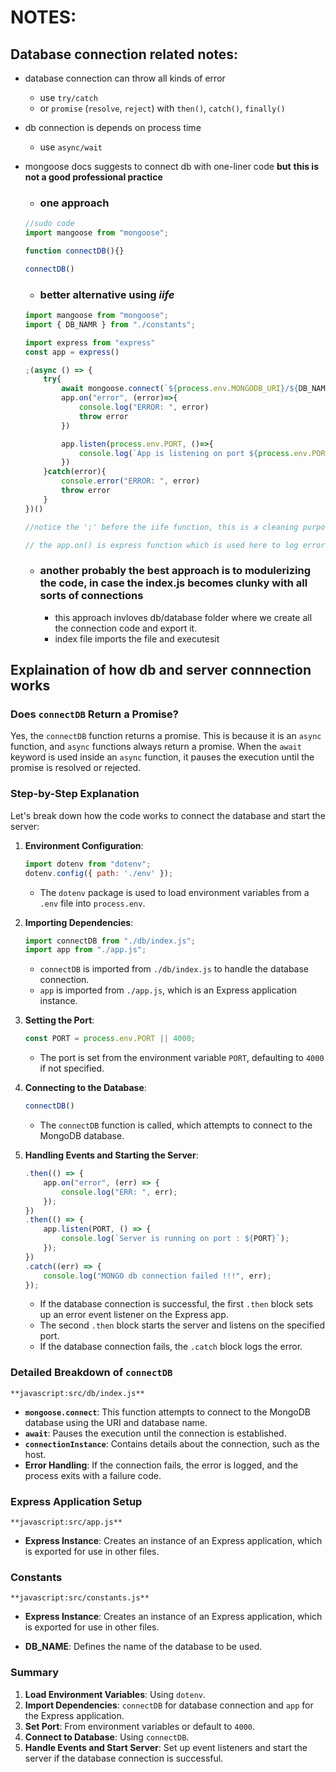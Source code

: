# NOTES:

## Database connection related notes:
- database connection can throw all kinds of error 
    - use `try/catch `
    - or `promise` (`resolve`, `reject`) with `then()`, `catch()`, `finally()`
- db connection is depends on process time
    - use `async/wait`
- mongoose docs suggests to connect db with one-liner code **but** **this is not a good professional practice**
    - ### one approach
    ```javascript
    //sudo code
    import mangoose from "mongoose";

    function connectDB(){}

    connectDB()
    ```
    - ### better alternative using *iife*
    ```javascript
    import mangoose from "mongoose";
    import { DB_NAMR } from "./constants";

    import express from "express"
    const app = express()

    ;(async () => {
        try{
            await mongoose.connect(`${process.env.MONGODB_URI}/${DB_NAME}`)
            app.on("error", (error)=>{
                console.log("ERROR: ", error)
                throw error
            })

            app.listen(process.env.PORT, ()=>{
                console.log(`App is listening on port ${process.env.PORT}`)
            })
        }catch(error){
            console.error("ERROR: ", error)
            throw error
        }
    })()

    //notice the ';' before the iife function, this is a cleaning purpose safety measure if ';' previous code doesn't end with ';'

    // the app.on() is express function which is used here to log error from express server during dab connection
    ```

    - ### another probably the best approach is to modulerizing the code, in case the index.js becomes clunky with all sorts of connections
        - this approach invloves db/database folder where we create all the connection code and export it.
        - index file imports the file and executesit





## Explaination of how db and server connnection works

### Does `connectDB` Return a Promise?

Yes, the `connectDB` function returns a promise. This is because it is an `async` function, and `async` functions always return a promise. When the `await` keyword is used inside an `async` function, it pauses the execution until the promise is resolved or rejected.

### Step-by-Step Explanation

Let's break down how the code works to connect the database and start the server:

1. **Environment Configuration**:
   ```javascript
   import dotenv from "dotenv";
   dotenv.config({ path: './env' });
   ```
   - The `dotenv` package is used to load environment variables from a `.env` file into `process.env`.

2. **Importing Dependencies**:
   ```javascript
   import connectDB from "./db/index.js";
   import app from "./app.js";
   ```
   - `connectDB` is imported from `./db/index.js` to handle the database connection.
   - `app` is imported from `./app.js`, which is an Express application instance.

3. **Setting the Port**:
   ```javascript
   const PORT = process.env.PORT || 4000;
   ```
   - The port is set from the environment variable `PORT`, defaulting to `4000` if not specified.

4. **Connecting to the Database**:
   ```javascript
   connectDB()
   ```
   - The `connectDB` function is called, which attempts to connect to the MongoDB database.

5. **Handling Events and Starting the Server**:
   ```javascript
   .then(() => {
       app.on("error", (err) => {
           console.log("ERR: ", err);
       });
   })
   .then(() => {
       app.listen(PORT, () => {
           console.log(`Server is running on port : ${PORT}`);
       });
   })
   .catch((err) => {
       console.log("MONGO db connection failed !!!", err);
   });
   ```
   - If the database connection is successful, the first `.then` block sets up an error event listener on the Express app.
   - The second `.then` block starts the server and listens on the specified port.
   - If the database connection fails, the `.catch` block logs the error.

### Detailed Breakdown of `connectDB`

    **javascript:src/db/index.js**

- **`mongoose.connect`**: This function attempts to connect to the MongoDB database using the URI and database name.
- **`await`**: Pauses the execution until the connection is established.
- **`connectionInstance`**: Contains details about the connection, such as the host.
- **Error Handling**: If the connection fails, the error is logged, and the process exits with a failure code.

### Express Application Setup

    **javascript:src/app.js**


- **Express Instance**: Creates an instance of an Express application, which is exported for use in other files.

### Constants
    **javascript:src/constants.js**

- **Express Instance**: Creates an instance of an Express application, which is exported for use in other files.


- **DB_NAME**: Defines the name of the database to be used.

### Summary

1. **Load Environment Variables**: Using `dotenv`.
2. **Import Dependencies**: `connectDB` for database connection and `app` for the Express application.
3. **Set Port**: From environment variables or default to `4000`.
4. **Connect to Database**: Using `connectDB`.
5. **Handle Events and Start Server**: Set up event listeners and start the server if the database connection is successful.

